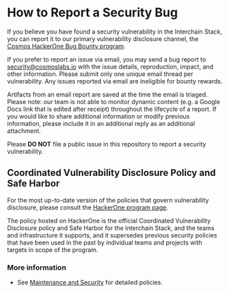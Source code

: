 # How to Report a Security Bug

If you believe you have found a security vulnerability in the Interchain Stack,
you can report it to our primary vulnerability disclosure channel, the [Cosmos
HackerOne Bug Bounty program][h1].

If you prefer to report an issue via email, you may send a bug report to
<security@cosmoslabs.io> with the issue details, reproduction, impact, and other
information. Please submit only one unique email thread per vulnerability. Any
issues reported via email are ineligible for bounty rewards.

Artifacts from an email report are saved at the time the email is triaged.
Please note: our team is not able to monitor dynamic content (e.g. a Google Docs
link that is edited after receipt) throughout the lifecycle of a report. If you
would like to share additional information or modify previous information,
please include it in an additional reply as an additional attachment.

Please **DO NOT** file a public issue in this repository to report a security
vulnerability.

## Coordinated Vulnerability Disclosure Policy and Safe Harbor

For the most up-to-date version of the policies that govern vulnerability
disclosure, please consult the [HackerOne program page][h1-policy].

The policy hosted on HackerOne is the official Coordinated Vulnerability
Disclosure policy and Safe Harbor for the Interchain Stack, and the teams and
infrastructure it supports, and it supersedes previous security policies that
have been used in the past by individual teams and projects with targets in
scope of the program.

### More information

* See [Maintenance and Security](https://github.com/cosmos/security) for detailed policies.

[h1]: https://hackerone.com/cosmos?type=team
[h1-policy]: https://hackerone.com/cosmos?type=team&view_policy=true
